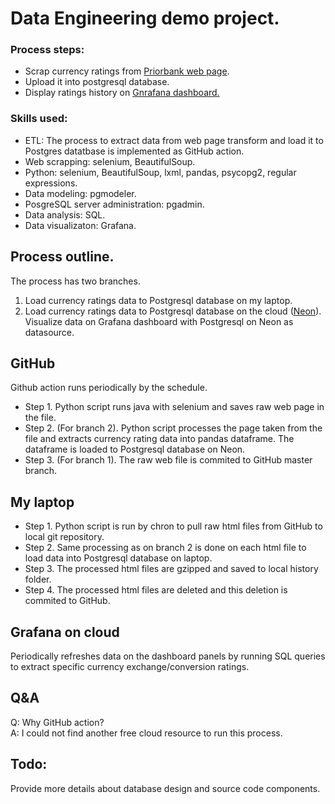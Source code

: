 # Data Engineering demo project.

### Process steps:
* Scrap currency ratings from [Priorbank web page](https://www.prior.by/web/).
* Upload it into postgresql database.
* Display ratings history on [Gnrafana dashboard.](https://leotepl.grafana.net/public-dashboards/f614b30a1e7549ae806a9f9fe6398396)

### Skills used:
* ETL: The process to extract data from web page transform and load it to Postgres datatbase is implemented as GitHub action.
* Web scrapping: selenium, BeautifulSoup.
* Python: selenium, BeautifulSoup, lxml, pandas, psycopg2,  regular expressions.
* Data modeling: pgmodeler.
* PosgreSQL server administration: pgadmin.
* Data analysis: SQL.
* Data visualizaton: Grafana.

## Process outline.
The process has two branches.
1. Load currency ratings data to Postgresql database on my laptop.
2. Load currency ratings data to Postgresql database on the cloud ([Neon](https://neon.tech/)). Visualize data on Grafana dashboard with Postgresql on Neon as datasource.

## GitHub 
Github action runs periodically by the schedule.
* Step 1. Python script runs java with selenium and saves raw web page in the file.
* Step 2. (For branch 2). Python script processes the page taken from the file and extracts currency rating data into pandas dataframe. The dataframe is loaded to Postgresql database on Neon.
* Step 3. (For branch 1). The raw web file is commited to GitHub master branch.

 ## My laptop
 * Step 1. Python script is run by chron to pull raw html files from GitHub to local git repository.
 * Step 2. Same processing as on branch 2 is done on each html file to load data into Postgresql database on laptop.
 * Step 3. The processed html files are gzipped and saved to local history folder.
 * Step 4. The processed html files are deleted and this deletion is commited to GitHub.

 ## Grafana on cloud
 Periodically refreshes data on the dashboard panels by running SQL queries to extract specific currency exchange/conversion ratings. 

## Q&A
Q: Why GitHub action?  
A: I could not find another free cloud resource to run this process.   

 ## Todo:
Provide more details about database design and source code components.
